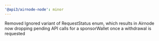 ```yaml
---
'@api3/airnode-node': minor
---
```


Removed Ignored variant of RequestStatus enum, which results in Airnode now dropping pending API calls for a sponsorWallet once a withdrawal is requested
